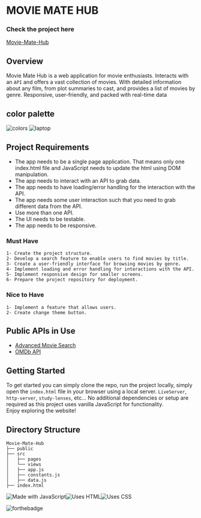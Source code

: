 # MOVIE MATE HUB

### Check the project here

[Movie-Mate-Hub](https://mo92othman.github.io/Movie-Mate-Hub/)

## Overview

Movie Mate Hub is a web application for movie enthusiasts. Interacts with an `API` and offers a vast collection of movies. With detailed information about any film, from plot summaries to cast, and provides a list of movies by genre. Responsive, user-friendly, and packed with real-time data

## color palette

![colors](https://github.com/mo92othman/Movie-Mate-Hub/assets/128217517/99ba6898-7889-46e5-99c5-5992096fb74b)
![laptop](https://github.com/mo92othman/Movie-Mate-Hub/assets/128217517/de1bb2ed-ed3b-40b0-9553-118fea8cbd0b)

## Project Requirements

- The app needs to be a single page application. That means only one index.html file and JavaScript needs to update the html using DOM manipulation.
- The app needs to interact with an API to grab data.
- The app needs to have loading/error handling for the interaction with the API.
- The app needs some user interaction such that you need to grab different data from the API.
- Use more than one API.
- The UI needs to be testable.
- The app needs to be responsive.

### Must Have

```
1- Create the project structure.
2- Develop a search feature to enable users to find movies by title.
3- Create a user-friendly interface for browsing movies by genre.
4- Implement loading and error handling for interactions with the API.
5- Implement responsive design for smaller screens.
6- Prepare the project repository for deployment.
```

### Nice to Have

```
1- Implement a feature that allows users. 
2- Create change theme button.
```

## Public APIs in Use

- [Advanced Movie Search](https://rapidapi.com/jakash1997/api/advanced-movie-search)
- [OMDb API](https://www.omdbapi.com/)

## Getting Started

To get started you can simply clone the repo, run the project locally, simply open the `index.html` file in your browser using a local server. `LiveServer`, `http-server`, `study-lenses`, etc... No additional dependencies or setup are required as this project uses vanilla JavaScript for functionality.  
Enjoy exploring the website!

## Directory Structure

``````
Movie-Mate-Hub
├── public
├── src
│   ├── pages
│   └── views
│   ├── app.js
│   ├── constants.js
│   ├── data.js
├── index.html
``````

![Made with JavaScript](https://forthebadge.com/images/badges/made-with-javascript.svg)![Uses HTML](https://forthebadge.com/images/badges/uses-html.svg)![Uses CSS](https://forthebadge.com/images/badges/uses-css.svg)

![forthebadge](https://forthebadge.com/images/badges/built-with-love.svg)

